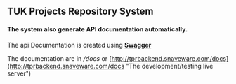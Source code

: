## TUK Projects Repository System

#### The system also generate **API** documentation automatically.

The api Documentation is created using [**Swagger**](https://swagger.io/docs/specification/about/ "swagger allows developers to create dynamic api documentations")

The documentation are in _/docs_ or [http://tprbackend.snaveware.com/docs](http://tprbackend.snaveware.com/docs "The development/testing live server")
